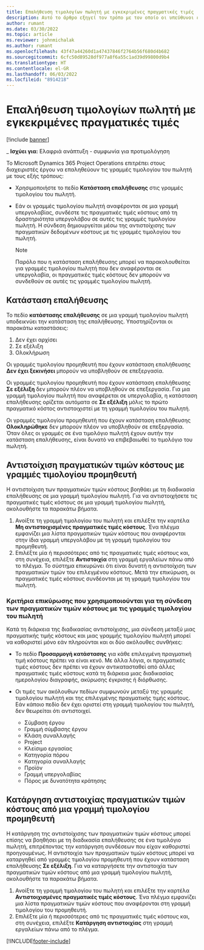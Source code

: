 ```yaml
---
title: Επαλήθευση τιμολογίων πωλητή με εγκεκριμένες πραγματικές τιμές
description: Αυτό το άρθρο εξηγεί τον τρόπο με τον οποίο οι υπεύθυνοι έργου του Microsoft Dynamics 365 Project Operations επαληθεύουν τα τιμολόγια των προμηθευτών με τις πραγματικές τιμές που είχαν εγκριθεί καθώς οι εργολάβοι εκτελούσαν έργο και κατέγραφαν τον χρόνο και τις δαπάνες και το υλικό που χρησιμοποιήθηκαν από τα μέλη της ομάδας έργου.
author: rumant
ms.date: 03/30/2022
ms.topic: article
ms.reviewer: johnmichalak
ms.author: rumant
ms.openlocfilehash: 43f47a44260d1a47437846f2764b56f680d4b682
ms.sourcegitcommit: 6cfc50d89528df977a8f6a55c1ad39d99800d9b4
ms.translationtype: HT
ms.contentlocale: el-GR
ms.lasthandoff: 06/03/2022
ms.locfileid: "8914218"
---
```

# <a name="verification-of-vendor-invoices-with-approved-actuals"></a>Επαλήθευση τιμολογίων πωλητή με εγκεκριμένες πραγματικές τιμές

[!include [banner](../../includes/dataverse-preview.md)]

_ **Ισχύει για:** Ελαφριά ανάπτυξη - συμφωνία για προτιμολόγηση

Το Microsoft Dynamics 365 Project Operations επιτρέπει στους διαχειριστές έργου να επαληθεύουν τις γραμμές τιμολογίου του πωλητή με τους εξής τρόπους:

- Χρησιμοποιήστε το πεδίο **Κατάσταση επαλήθευσης** στις γραμμές τιμολογίου του πωλητή.
- Εάν οι γραμμές τιμολογίου πωλητή αναφέρονται σε μια γραμμή υπεργολαβίας, συνδέστε τις πραγματικές τιμές κόστους από τη δραστηριότητα υπεργολάβου σε αυτές τις γραμμές τιμολογίου πωλητή. Η σύνδεση δημιουργείται μέσω της αντιστοίχισης των πραγματικών δεδομένων κόστους με τις γραμμές τιμολογίου του πωλητή.

    > [!NOTE]
    > Παρόλο που η κατάσταση επαλήθευσης μπορεί να παρακολουθείται για γραμμές τιμολογίου πωλητή που δεν αναφέρονται σε υπεργολαβία, οι πραγματικές τιμές κόστους δεν μπορούν να συνδεθούν σε αυτές τις γραμμές τιμολογίου πωλητή.

## <a name="verification-status"></a>Κατάσταση επαλήθευσης

Το πεδίο **κατάστασης επαλήθευσης** σε μια γραμμή τιμολογίου πωλητή υποδεικνύει την κατάσταση της επαλήθευσης. Υποστηρίζονται οι παρακάτω καταστάσεις:

1. Δεν έχει αρχίσει
2. Σε εξέλιξη
3. Ολοκλήρωση

Οι γραμμές τιμολογίου προμηθευτή που έχουν κατάσταση επαλήθευσης **Δεν έχει ξεκινήσει** μπορούν να υποβληθούν σε επεξεργασία.

Οι γραμμές τιμολογίου προμηθευτή που έχουν κατάσταση επαλήθευσης **Σε εξέλιξη** δεν μπορούν πλέον να υποβληθούν σε επεξεργασία. Για μια γραμμή τιμολογίου πωλητή που αναφέρεται σε υπεργολαβία, η κατάσταση επαλήθευσης ορίζεται αυτόματα σε **Σε εξέλιξη** μόλις το πρώτο πραγματικό κόστος αντιστοιχιστεί με τη γραμμή τιμολογίου του πωλητή.

Οι γραμμές τιμολογίου προμηθευτή που έχουν κατάσταση επαλήθευσης **Ολοκληρώθηκε** δεν μπορούν πλέον να υποβληθούν σε επεξεργασία. Όταν όλες οι γραμμές σε ένα τιμολόγιο πωλητή έχουν αυτήν την κατάσταση επαλήθευσης, είναι δυνατό να επιβεβαιωθεί το τιμολόγιο του πωλητή.

## <a name="match-cost-actuals-to-vendor-invoice-lines"></a>Αντιστοίχιση πραγματικών τιμών κόστους με γραμμές τιμολογίου προμηθευτή

Η αντιστοίχιση των πραγματικών τιμών κόστους βοηθάει με τη διαδικασία επαλήθευσης σε μια γραμμή τιμολογίου πωλητή. Για να αντιστοιχήσετε τις πραγματικές τιμές κόστους σε μια γραμμή τιμολογίου πωλητή, ακολουθήστε τα παρακάτω βήματα.

1. Ανοίξτε τη γραμμή τιμολογίου του πωλητή και επιλέξτε την καρτέλα **Μη αντιστοιχισμένες πραγματικές τιμές κόστους**. Ένα πλέγμα εμφανίζει μια λίστα πραγματικών τιμών κόστους που αναφέρονται στην ίδια γραμμή υπεργολάβου με τη γραμμή τιμολογίου του προμηθευτή.
2. Επιλέξτε μία ή περισσότερες από τις πραγματικές τιμές κόστους και, στη συνέχεια, επιλέξτε **Αντιστοιχία** στη γραμμή εργαλείων πάνω από το πλέγμα. Το σύστημα επικυρώνει ότι είναι δυνατή η αντιστοίχιση των πραγματικών τιμών του επιλεγμένου κόστους. Μετά την επικύρωση, οι πραγματικές τιμές κόστους συνδέονται με τη γραμμή τιμολογίου του πωλητή.

### <a name="validation-criteria-that-are-used-to-link-cost-actuals-to-vendor-invoice-lines"></a>Κριτήρια επικύρωσης που χρησιμοποιούνται για τη σύνδεση των πραγματικών τιμών κόστους με τις γραμμές τιμολογίου του πωλητή

Κατά τη διάρκεια της διαδικασίας αντιστοίχισης, μια σύνδεση μεταξύ μιας πραγματικής τιμής κόστους και μιας γραμμής τιμολογίου πωλητή μπορεί να καθοριστεί μόνο εάν πληρούνται και οι δύο ακόλουθες συνθήκες:

- Το πεδίο **Προσαρμογή κατάστασης** για κάθε επιλεγμένη πραγματική τιμή κόστους πρέπει να είναι κενό. Με άλλα λόγια, οι πραγματικές τιμές κόστους δεν πρέπει να έχουν αντικατασταθεί από άλλες πραγματικές τιμές κόστους κατά τη διάρκεια μιας διαδικασίας ημερολογίου διαγραφής, ακύρωσης έγκρισης ή διόρθωσης.
- Οι τιμές των ακόλουθων πεδίων συμφωνούν μεταξύ της γραμμής τιμολογίου πωλητή και της επιλεγμένης πραγματικής τιμής κόστους. Εάν κάποιο πεδίο δεν έχει οριστεί στη γραμμή τιμολογίου του πωλητή, δεν θεωρείται ότι αντιστοιχεί.

    - Σύμβαση έργου
    - Γραμμή σύμβασης έργου
    - Κλάση συναλλαγής
    - Project
    - Κλείσιμο εργασίας
    - Κατηγορία πόρου
    - Κατηγορία συναλλαγής
    - Προϊόν
    - Γραμμή υπεργολαβίας
    - Πόρος με δυνατότητα κράτησης

## <a name="unmatch-cost-actuals-from-a-vendor-invoice-line"></a>Κατάργηση αντιστοιχίας πραγματικών τιμών κόστους από μια γραμμή τιμολογίου προμηθευτή

Η κατάργηση της αντιστοίχισης των πραγματικών τιμών κόστους μπορεί επίσης να βοηθήσει με τη διαδικασία επαλήθευσης σε ένα τιμολόγιο πωλητή, επιτρέποντας την κατάργηση συνδέσεων που είχαν καθοριστεί προηγουμένως. Η αντιστοιχία των πραγματικών τιμών κόστους μπορεί να καταργηθεί από γραμμές τιμολογίου προμηθευτή που έχουν κατάσταση επαλήθευσης **Σε εξέλιξη**. Για να καταργήσετε την αντιστοιχία των πραγματικών τιμών κόστους από μια γραμμή τιμολογίου πωλητή, ακολουθήστε τα παρακάτω βήματα.

1. Ανοίξτε τη γραμμή τιμολογίου του πωλητή και επιλέξτε την καρτέλα **Αντιστοιχισμένες πραγματικές τιμές κόστους**. Ένα πλέγμα εμφανίζει μια λίστα πραγματικών τιμών κόστους που αναφέρονται στη γραμμή τιμολογίου του προμηθευτή.
2. Επιλέξτε μία ή περισσότερες από τις πραγματικές τιμές κόστους και, στη συνέχεια, επιλέξτε **Κατάργηση αντιστοιχίας** στη γραμμή εργαλείων πάνω από το πλέγμα.

[!INCLUDE[footer-include](../../includes/footer-banner.md)]
